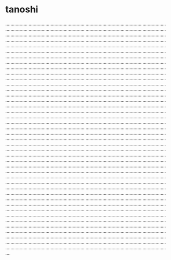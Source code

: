 # tanoshi

............................................................................................................................................................................................................................................................................................................................................................................................................................................................................................................................................................................................................................................................................................................................................................................................................................................................................................................................................................................................................................................................................................................................................................................................................................................................................................................................................................................................................................................................................................................................................................................................................................................................................................................................................................................................................................................................................................................................................................................................................................................................................................................................................................................................................................................................................................................................................................................................................................................................................................................................................................................................................................................................................................................................................................................................................................................................................................................................................................................................................................................................................................................................................................................................................................................................................................................................................................................................................................................................................................................................................................................................................................................................................................................................................................................................................................................................................................................................................................................................................................................................................................................................................................................................................................................................................................................................................................................................................................................................................................................................................................................................................................................................................................................................................................................................................................................................................................................................................................................................................................................................................................................................................................................................................................................................................................................................................................................................................................